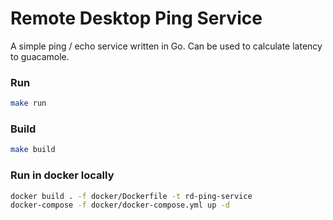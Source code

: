 # Remote Desktop Ping Service

A simple ping / echo service written in Go.
Can be used to calculate latency to guacamole.

### Run
```sh
make run
```


### Build
```sh
make build
```


### Run in docker locally
```sh
docker build . -f docker/Dockerfile -t rd-ping-service
docker-compose -f docker/docker-compose.yml up -d
```